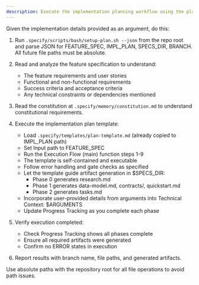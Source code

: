 ```yaml
---
description: Execute the implementation planning workflow using the plan template to generate design artifacts.
---
```


Given the implementation details provided as an argument, do this:

1. Run `.specify/scripts/bash/setup-plan.sh --json` from the repo root and parse JSON for FEATURE_SPEC, IMPL_PLAN,
   SPECS_DIR, BRANCH. All future file paths must be absolute.
2. Read and analyze the feature specification to understand:
   - The feature requirements and user stories
   - Functional and non-functional requirements
   - Success criteria and acceptance criteria
   - Any technical constraints or dependencies mentioned

3. Read the constitution at `.specify/memory/constitution.md` to understand constitutional requirements.

4. Execute the implementation plan template:
   - Load `.specify/templates/plan-template.md` (already copied to IMPL_PLAN path)
   - Set Input path to FEATURE_SPEC
   - Run the Execution Flow (main) function steps 1-9
   - The template is self-contained and executable
   - Follow error handling and gate checks as specified
   - Let the template guide artifact generation in $SPECS_DIR:
     - Phase 0 generates research.md
     - Phase 1 generates data-model.md, contracts/, quickstart.md
     - Phase 2 generates tasks.md
   - Incorporate user-provided details from arguments into Technical Context: $ARGUMENTS
   - Update Progress Tracking as you complete each phase

5. Verify execution completed:
   - Check Progress Tracking shows all phases complete
   - Ensure all required artifacts were generated
   - Confirm no ERROR states in execution

6. Report results with branch name, file paths, and generated artifacts.

Use absolute paths with the repository root for all file operations to avoid path issues.

